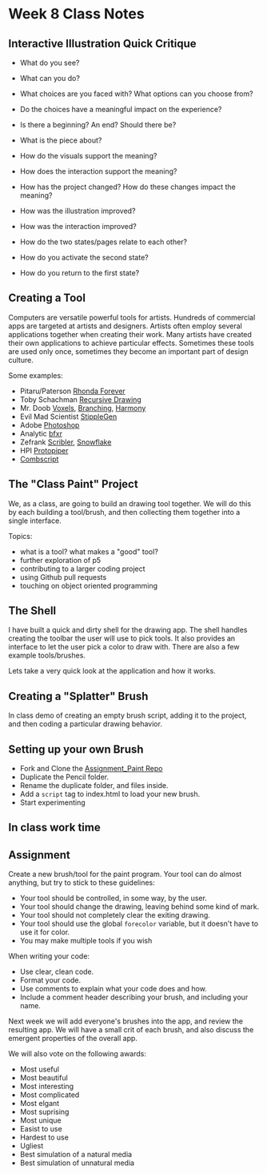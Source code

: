 # Week 8 Class Notes

## Interactive Illustration Quick Critique

- What do you see?
- What can you do?
- What choices are you faced with? What options can you choose from?
- Do the choices have a meaningful impact on the experience?
- Is there a beginning? An end? Should there be?
- What is the piece about?
- How do the visuals support the meaning?
- How does the interaction support the meaning?

- How has the project changed? How do these changes impact the meaning?
- How was the illustration improved?
- How was the interaction improved?
- How do the two states/pages relate to each other?
- How do you activate the second state?
- How do you return to the first state?

## Creating a Tool

Computers are versatile powerful tools for artists. Hundreds of commercial apps are targeted at artists and designers. Artists often employ several applications together when creating their work. Many artists have created their own applications to achieve particular effects. Sometimes these tools are used only once, sometimes they become an important part of design culture.

Some examples:

- Pitaru/Paterson [Rhonda Forever](http://rhondaforever.com/)
- Toby Schachman [Recursive Drawing](http://recursivedrawing.com/)
- Mr. Doob [Voxels](http://mrdoob.com/#/129/voxels), [Branching](http://mrdoob.com/#/110/branching), [Harmony](http://mrdoob.com/projects/harmony/#grid)
- Evil Mad Scientist [StippleGen](http://www.evilmadscientist.com/2012/stipplegen-weighted-voronoi-stippling-and-tsp-paths-in-processing/)
- Adobe [Photoshop](http://www.photoshop.com)
- Analytic [bfxr](http://www.bfxr.net/)
- Zefrank [Scribler](http://www.zefrank.com/scribbler/), [Snowflake](http://www.zefrank.com/snowflake/)
- HPI [Protopiper](http://makezine.com/2015/10/29/turning-a-tape-gun-into-a-prototyping-machine/)
- [Combscript](http://combscript.justinbakse.com)

## The "Class Paint" Project

We, as a class, are going to build an drawing tool together. We will do this by each building a tool/brush, and then collecting them together into a single interface. 

Topics:
- what is a tool? what makes a "good" tool?
- further exploration of p5
- contributing to a larger coding project
- using Github pull requests
- touching on object oriented programming


## The Shell

I have built a quick and dirty shell for the drawing app. The shell handles creating the toolbar the user will use to pick tools. It also provides an interface to let the user pick a color to draw with. There are also a few example tools/brushes.

Lets take a very quick look at the application and how it works.

## Creating a "Splatter" Brush

In class demo of creating an empty brush script, adding it to the project, and then coding a particular drawing behavior.

## Setting up your own Brush

- Fork and Clone the [Assignment_Paint Repo](https://github.com/PUCD2035-E-F15/assignment_paint) 
- Duplicate the Pencil folder.
- Rename the duplicate folder, and files inside.
- Add a `script` tag to index.html to load your new brush.
- Start experimenting

## In class work time

## Assignment

Create a new brush/tool for the paint program. Your tool can do almost anything, but try to stick to these guidelines: 

- Your tool should be controlled, in some way, by the user.
- Your tool should change the drawing, leaving behind some kind of mark.
- Your tool should not completely clear the exiting drawing.
- Your tool should use the global `forecolor` variable, but it doesn't have to use it for color.
- You may make multiple tools if you wish

When writing your code:

- Use clear, clean code.
- Format your code.
- Use comments to explain what your code does and how.
- Include a comment header describing your brush, and including your name.


Next week we will add everyone's brushes into the app, and review the resulting app. We will have a small crit of each brush, and also discuss the emergent properties of the overall app.

We will also vote on the following awards:

- Most useful
- Most beautiful
- Most interesting
- Most complicated
- Most elgant
- Most suprising
- Most unique
- Easist to use
- Hardest to use
- Ugliest
- Best simulation of a natural media
- Best simulation of unnatural media

